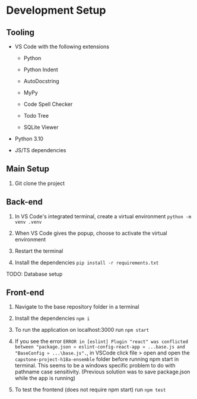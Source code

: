 # Development Setup

## Tooling

- VS Code with the following extensions

  - Python

  - Python Indent

  - AutoDocstring

  - MyPy

  - Code Spell Checker

  - Todo Tree

  - SQLite Viewer

- Python 3.10

- JS/TS dependencies

## Main Setup

1. Git clone the project

## Back-end

1. In VS Code's integrated terminal, create a virtual environment
   `python -m venv .venv`

2. When VS Code gives the popup, choose to activate the virtual environment

3. Restart the terminal

4. Install the dependencies `pip install -r requirements.txt`

TODO: Database setup

## Front-end

1. Navigate to the base repository folder in a terminal

2. Install the dependencies `npm i`

3. To run the application on localhost:3000 run `npm start`

4. If you see the error `ERROR in [eslint] Plugin "react" was conflicted between "package.json » eslint-config-react-app » ...base.js and "BaseConfig » ...\base.js".`, in VSCode click file > open and open the `capstone-project-h18a-ensemble` folder before running npm start in terminal. This seems to be a windows specific problem to do with pathname case sensitivity. (Previous solution was to save package.json while the app is running)

5. To test the frontend (does not require npm start) run `npm test`
